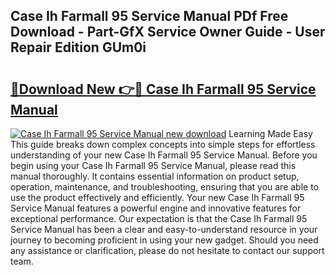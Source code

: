 ## Case Ih Farmall 95 Service Manual PDf Free Download - Part-GfX Service Owner Guide - User Repair Edition GUm0i

# <h2><a href="http://bc949.oget.top/?id=Case+Ih+Farmall+95+Service+Manual">🔗Download New 👉🔴 Case Ih Farmall 95 Service Manual</a></h2>

[![Case Ih Farmall 95 Service Manual new download](https://i.imgur.com/5g1atiW.png)](http://bc949.oget.top/?id=Case+Ih+Farmall+95+Service+Manual)
Learning Made Easy This guide breaks down complex concepts into simple steps for effortless understanding of your new Case Ih Farmall 95 Service Manual. Before you begin using your Case Ih Farmall 95 Service Manual, please read this manual thoroughly. It contains essential information on product setup, operation, maintenance, and troubleshooting, ensuring that you are able to use the product effectively and efficiently. Your new Case Ih Farmall 95 Service Manual features a powerful engine and innovative features for exceptional performance. Our expectation is that the Case Ih Farmall 95 Service Manual has been a clear and easy-to-understand resource in your journey to becoming proficient in using your new gadget. Should you need any assistance or clarification, please do not hesitate to contact our support team.
